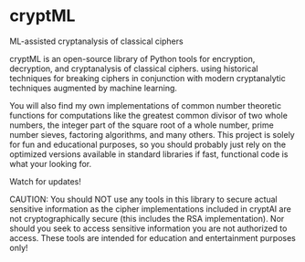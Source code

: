 # cryptML
 ML-assisted cryptanalysis of classical ciphers

cryptML is an open-source library of Python tools for encryption, decryption, and cryptanalysis of classical ciphers.  using historical techniques for breaking ciphers in conjunction with modern cryptanalytic techniques augmented by machine learning.

You will also find my own implementations of common number theoretic functions for computations like the greatest common divisor of two whole numbers, the integer part of the square root of a whole number, prime number sieves, factoring algorithms, and many others. This project is solely for fun and educational purposes, so you should probably just rely on the optimized versions available in standard libraries if fast, functional code is what your looking for.

Watch for updates!

CAUTION: You should NOT use any tools in this library to secure actual sensitive information as the cipher implementations included in cryptAI are not cryptographically secure (this includes the RSA implementation). Nor should you seek to access sensitive information you are not authorized to access. These tools are intended for education and entertainment purposes only!
